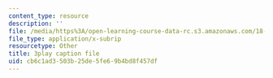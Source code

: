 ```yaml
---
content_type: resource
description: ''
file: /media/https%3A/open-learning-course-data-rc.s3.amazonaws.com/18-217-graph-theory-and-additive-combinatorics-fall-2019/cb6c1ad3503b25de5fe69b4bd8f457df_RD9AWDdj-Yk.srt
file_type: application/x-subrip
resourcetype: Other
title: 3play caption file
uid: cb6c1ad3-503b-25de-5fe6-9b4bd8f457df
---
```

